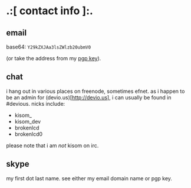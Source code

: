 .:[ contact info ]:.
====================

email
-----
base64: `Y29kZXJAa3lsZWlzb20ubmV0`   

(or take the address from my [pgp key](keys/coder.pub)).


chat
----
i hang out in various places on freenode, sometimes efnet. as i happen
to be an admin for (devio.us)[http://devio.us], i can usually be found
in #devious. nicks include:

* kisom\_
* kisom\_dev
* brokenlcd
* brokenlcd0

please note that i am _not_ kisom on irc.


skype
-----
my first dot last name. see either my email domain name or pgp key.



